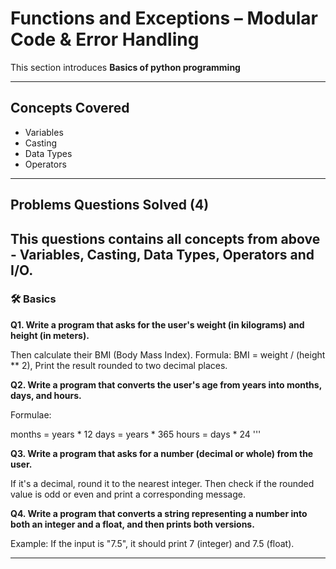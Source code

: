 # Functions and Exceptions – Modular Code & Error Handling

This section introduces **Basics of python programming**

---

## Concepts Covered

- Variables
- Casting 
- Data Types  
- Operators

---


## Problems Questions Solved (4)

This questions contains all concepts from above - Variables, Casting, Data Types, Operators and I/O. 
---

### 🛠️ Basics

**Q1. Write a program that asks for the user's weight (in kilograms) and height (in meters).** 

Then calculate their BMI (Body Mass Index).
Formula: BMI = weight / (height ** 2), Print the result rounded to two decimal places.



**Q2. Write a program that converts the user's age from years into months, days, and hours.**

Formulae:

months = years * 12
days = years * 365
hours = days * 24 '''


**Q3. Write a program that asks for a number (decimal or whole) from the user.**

If it's a decimal, round it to the nearest integer. Then check if the rounded value is odd or even and print a corresponding message.

**Q4. Write a program that converts a string representing a number into both an integer and a float, and then prints both versions.**

Example: If the input is "7.5", it should print 7 (integer) and 7.5 (float). 

---

